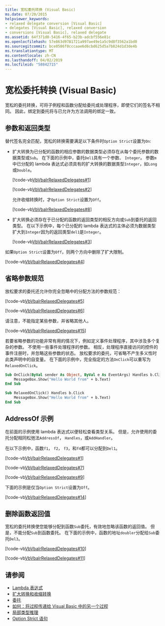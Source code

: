 ```yaml
---
title: 宽松委托转换 (Visual Basic)
ms.date: 07/20/2015
helpviewer_keywords:
- relaxed delegate conversion [Visual Basic]
- delegates [Visual Basic], relaxed conversion
- conversions [Visual Basic], relaxed delegate
ms.assetid: 64f371d0-5416-4f65-b23b-adcbf556e81c
ms.openlocfilehash: 57e863d9781721a997ae49e1a5c9d8f3562a1bd0
ms.sourcegitcommit: bce0586f0cccaae6d6cbd625d5a7b824d1d3de4b
ms.translationtype: MT
ms.contentlocale: zh-CN
ms.lasthandoff: 04/02/2019
ms.locfileid: "58842715"
---
```

# <a name="relaxed-delegate-conversion-visual-basic"></a>宽松委托转换 (Visual Basic)
宽松的委托转换，可将子例程和函数分配给委托或处理程序，即使它们的签名不相同。 因此，绑定到委托将与已允许为方法调用的绑定一致。  
  
## <a name="parameters-and-return-type"></a>参数和返回类型  
 替代签名完全匹配，宽松的转换需要满足以下条件时`Option Strict`设置为`On`:  
  
-   扩大转换为已分配的函数的相应参数的数据类型必须存在从每个委托参数的数据类型或`Sub`。 在下面的示例中，委托`Del1`具有一个参数、 `Integer`。 参数`m`中已分配的 lambda 表达式必须具有的扩大转换的数据类型`Integer`，如`Long`或`Double`。  
  
     [!code-vb[VbVbalrRelaxedDelegates#1](~/samples/snippets/visualbasic/VS_Snippets_VBCSharp/VbVbalrRelaxedDelegates/VB/Module1.vb#1)]  
  
     [!code-vb[VbVbalrRelaxedDelegates#2](~/samples/snippets/visualbasic/VS_Snippets_VBCSharp/VbVbalrRelaxedDelegates/VB/Module1.vb#2)]  
  
     允许收缩转换时，才`Option Strict`设置为`Off`。  
  
     [!code-vb[VbVbalrRelaxedDelegates#8](~/samples/snippets/visualbasic/VS_Snippets_VBCSharp/VbVbalrRelaxedDelegates/VB/Module2.vb#8)]  
  
-   扩大转换必须存在于已分配的函数的返回类型的相反方向或`Sub`到委托的返回类型。 在以下示例中，每个已分配的 lambda 表达式的主体必须为数据类型扩大到`Integer`因为的返回类型`del1`是`Integer`。  
  
     [!code-vb[VbVbalrRelaxedDelegates#3](~/samples/snippets/visualbasic/VS_Snippets_VBCSharp/VbVbalrRelaxedDelegates/VB/Module1.vb#3)]  
  
 如果`Option Strict`设置为`Off`，则两个方向中删除了扩大限制。  
  
 [!code-vb[VbVbalrRelaxedDelegates#4](~/samples/snippets/visualbasic/VS_Snippets_VBCSharp/VbVbalrRelaxedDelegates/VB/Module2.vb#4)]  
  
## <a name="omitting-parameter-specifications"></a>省略参数规范  
 放松要求的委托还允许你完全忽略中的分配方法的参数规范：  
  
 [!code-vb[VbVbalrRelaxedDelegates#5](~/samples/snippets/visualbasic/VS_Snippets_VBCSharp/VbVbalrRelaxedDelegates/VB/Module1.vb#5)]  
  
 [!code-vb[VbVbalrRelaxedDelegates#6](~/samples/snippets/visualbasic/VS_Snippets_VBCSharp/VbVbalrRelaxedDelegates/VB/Module1.vb#6)]  
  
 请注意，不能指定某些参数，并省略其他人。  
  
 [!code-vb[VbVbalrRelaxedDelegates#15](~/samples/snippets/visualbasic/VS_Snippets_VBCSharp/VbVbalrRelaxedDelegates/VB/Module1.vb#15)]  
  
 若要省略参数的功能非常有用的情况下，例如定义事件处理程序，其中涉及多个复杂的参数。 不使用一些事件处理程序的参数。 相反，处理程序直接访问的控件的事件注册时，并忽略这些参数的状态。 放松要求的委托，可省略不产生多义性时此类声明中的自变量。 在下面的示例中，完全指定的方法`OnClick`可以重写为`RelaxedOnClick`。  
  
```vb  
Sub OnClick(ByVal sender As Object, ByVal e As EventArgs) Handles b.Click  
    MessageBox.Show("Hello World from" + b.Text)  
End Sub  
  
Sub RelaxedOnClick() Handles b.Click  
    MessageBox.Show("Hello World from" + b.Text)  
End Sub  
```  
  
## <a name="addressof-examples"></a>AddressOf 示例  
 在前面的示例使用 lambda 表达式以便轻松查看类型关系。 但是，允许使用的委托分配相同松弛法`AddressOf`， `Handles`，或`AddHandler`。  
  
 在以下示例中，函数`f1`， `f2`， `f3`，和`f4`都可以分配到`Del1`。  
  
 [!code-vb[VbVbalrRelaxedDelegates#1](~/samples/snippets/visualbasic/VS_Snippets_VBCSharp/VbVbalrRelaxedDelegates/VB/Module1.vb#1)]  
  
 [!code-vb[VbVbalrRelaxedDelegates#7](~/samples/snippets/visualbasic/VS_Snippets_VBCSharp/VbVbalrRelaxedDelegates/VB/Module1.vb#7)]  
  
 [!code-vb[VbVbalrRelaxedDelegates#9](~/samples/snippets/visualbasic/VS_Snippets_VBCSharp/VbVbalrRelaxedDelegates/VB/Module1.vb#9)]  
  
 下面的示例是仅当`Option Strict`设置为`Off`。  
  
 [!code-vb[VbVbalrRelaxedDelegates#14](~/samples/snippets/visualbasic/VS_Snippets_VBCSharp/VbVbalrRelaxedDelegates/VB/Module2.vb#14)]  
  
## <a name="dropping-function-returns"></a>删除函数返回值  
 宽松的委托转换使您能够分配到函数`Sub`委托，有效地忽略该函数的返回值。 但是，不能分配`Sub`到函数委托。 在下面的示例中，函数的地址`doubler`分配给`Sub`委托`Del3`。  
  
 [!code-vb[VbVbalrRelaxedDelegates#10](~/samples/snippets/visualbasic/VS_Snippets_VBCSharp/VbVbalrRelaxedDelegates/VB/Module1.vb#10)]  
  
 [!code-vb[VbVbalrRelaxedDelegates#11](~/samples/snippets/visualbasic/VS_Snippets_VBCSharp/VbVbalrRelaxedDelegates/VB/Module1.vb#11)]  
  
## <a name="see-also"></a>请参阅

- [Lambda 表达式](../../../../visual-basic/programming-guide/language-features/procedures/lambda-expressions.md)
- [扩大转换和收缩转换](../../../../visual-basic/programming-guide/language-features/data-types/widening-and-narrowing-conversions.md)
- [委托](../../../../visual-basic/programming-guide/language-features/delegates/index.md)
- [如何：将过程传递给 Visual Basic 中的另一个过程](../../../../visual-basic/programming-guide/language-features/delegates/how-to-pass-procedures-to-another-procedure.md)
- [局部类型推理](../../../../visual-basic/programming-guide/language-features/variables/local-type-inference.md)
- [Option Strict 语句](../../../../visual-basic/language-reference/statements/option-strict-statement.md)
